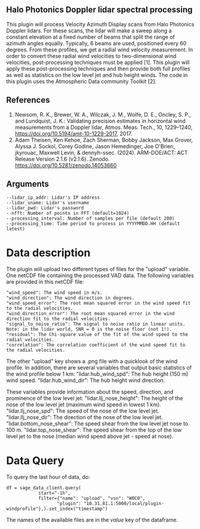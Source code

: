 ## Halo Photonics Doppler lidar spectral processing

This plugin will process Velocity Azimuth Display scans from Halo Photonics Doppler lidars. For these scans, the lidar will make a sweep along a constant elevation at a fixed number of beams that split the range of azimuth angles equally. Typically, 6 beams are used, positioned every 60 degrees. From these profiles, we get a radial wind velocity measurement. In order to convert these radial wind velocities to two-dimensional wind velocities, post-processing techniques must be applied [1]. This plugin will apply these post-processing techniques and then provide both full profiles as well as statistics on the low level jet and hub height winds. The code in this plugin uses the Atmospheric Data community Toolkit [2].

## References

1. Newsom, R. K., Brewer, W. A., Wilczak, J. M., Wolfe, D. E., Oncley, S. P., and Lundquist, J. K.: Validating precision estimates in horizontal wind measurements from a Doppler lidar, Atmos. Meas. Tech., 10, 1229–1240, https://doi.org/10.5194/amt-10-1229-2017, 2017. 
2. Adam Theisen, Ken Kehoe, Zach Sherman, Bobby Jackson, Max Grover, Alyssa J. Sockol, Corey Godine, Jason Hemedinger, Joe O'Brien, jkyrouac, Maxwell Levin, & dennyh-ssec. (2024). ARM-DOE/ACT: ACT Release Version 2.1.6 (v2.1.6). Zenodo. https://doi.org/10.5281/zenodo.14053660

## Arguments
    
    --lidar_ip_addr: Lidar's IP address
    --lidar_uname: Lidar's username
    --lidar_pwd: Lidar's password
    --nfft: Number of points in FFT (default=1024)
    --processing_interval: Number of samples per file (default 200)
    --processing_time: Time period to process in YYYYMMDD.HH (default latest)

# Data description
The plugin will upload two different types of files for the "upload" variable. One netCDF file containing the processed VAD data. The following variables are provided in this netCDF file:

    "wind_speed": The wind speed in m/s.
    "wind_direction": The wind direction in degrees.
    "wind_speed_error": The root mean squared error in the wind speed fit to the radial velocities.
    "wind_direction_error": The root mean squared error in the wind direction fit to the radial velocities.
    "signal_to_noise_ratio": The signal to noise ratio in linear units. Note: in the lidar world, SNR = 0 is the noise floor (not 1!).
    "residual": The Chi-square value of the fit of the wind speed to the radial velocities.
    "correlation": The correlation coefficient of the wind speed fit to the radial velocities.

The other "upload" key shows a .png file with a quicklook of the wind profile. In addition, there are several variables that output basic statistics of the wind profile below 1 km:
     "lidar.hub_wind_spd": The hub height (150 m) wind speed.
     "lidar.hub_wind_dir": The hub height wind direction.
     
These variables provide information about the speed, direction, and prominence of the low level jet:
     "lidar.llj_nose_height": The height of the nose of the low level jet (maximum wind speed in lowest 1 km).
     "lidar.llj_nose_spd": The speed of the nose of the low level jet.
     "lidar.llj_nose_dir": The direction of the nose of the low level jet.
     "lidar.bottom_nose_shear": The speed shear from the low level jet nose to 100 m.
     "lidar.top_nose_shear": The speed shear from the top of the low level jet to the nose (median wind speed above jet - speed at nose).

# Data Query
To query the last hour of data, do:
```
df = sage_data_client.query(
            start="-1h",
            filter={"name": "upload", "vsn": "W0C0",
                   "plugin": "10.31.81.1:5000/local/plugin-windprofile"},).set_index("timestamp")
```                   
The names of the available files are in the *value* key of the dataframe.
